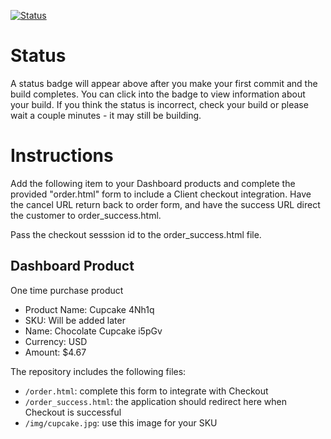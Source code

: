 [![Status](https://img.shields.io/badge/status-BUILDING%20COMMIT:%207f9ab75dec8a57e16615280e2d2eec50807c1a63-yellow.svg)](https://github.com/andremcb/bakery_scaffold_yYdzB8xbLgpz0upB/commit/7f9ab75dec8a57e16615280e2d2eec50807c1a63)





















# Status

A status badge will appear above after you make your first commit and the build completes. You can click into the badge to view information about your build. If you think the status is incorrect, check your build or please wait a couple minutes - it may still be building.

# Instructions

Add the following item to your Dashboard products and complete the provided "order.html" form to include a Client checkout integration. Have the cancel URL return back to order form, and have the success URL direct the customer to order_success.html.

Pass the checkout sesssion id to the order_success.html file.

## Dashboard Product
One time purchase product
* Product Name: Cupcake 4Nh1q
* SKU: Will be added later
* Name: Chocolate Cupcake i5pGv
* Currency: USD
* Amount: $4.67

The repository includes the following files:
* `/order.html`: complete this form to integrate with Checkout
* `/order_success.html`: the application should redirect here when Checkout is successful
* `/img/cupcake.jpg`: use this image for your SKU
